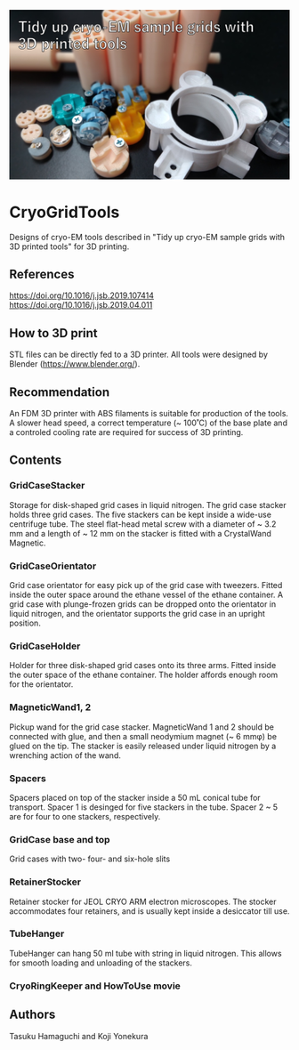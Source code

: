 ![Top](Image_for_top.png)
# CryoGridTools  
Designs of cryo-EM tools described in "Tidy up cryo-EM sample grids with 3D printed tools" for 3D printing.
## References
https://doi.org/10.1016/j.jsb.2019.107414<BR>
https://doi.org/10.1016/j.jsb.2019.04.011

## How to 3D print
STL files can be directly fed to a 3D printer.
All tools were designed by Blender (https://www.blender.org/).  
  
## Recommendation
An FDM 3D printer with ABS filaments is suitable for production of the tools.
A slower head speed, a correct temperature (~ 100˚C) of the base plate and a controled cooling rate are required for success of 3D printing.

## Contents
### GridCaseStacker
Storage for disk-shaped grid cases in liquid nitrogen. The grid case stacker holds three grid cases. The five stackers can be kept inside a wide-use centrifuge tube. The steel flat-head metal screw with a diameter of ~ 3.2 mm and a length of ~ 12 mm on the stacker is fitted with a CrystalWand Magnetic.

### GridCaseOrientator
Grid case orientator for easy pick up of the grid case with tweezers. Fitted inside the outer space around the ethane vessel of the ethane container. A grid case with plunge-frozen grids can be dropped onto the orientator in liquid nitrogen, and the orientator supports the grid case in an upright position.

### GridCaseHolder
Holder for three disk-shaped grid cases onto its three arms. Fitted inside the outer space of the ethane container. The holder affords enough room for the orientator.

### MagneticWand1, 2
Pickup wand for the grid case stacker. MagneticWand 1 and 2 should be connected with glue, and then a small neodymium magnet (~ 6 mmφ) be glued on the tip. The stacker is easily released under liquid nitrogen by a wrenching action of the wand.

### Spacers
Spacers placed on top of the stacker inside a 50 mL conical tube for transport. Spacer 1 is desinged for five stackers in the tube. Spacer 2 ~ 5 are for four to one stackers, respectively.

### GridCase base and top
Grid cases with two- four- and six-hole slits

### RetainerStocker
Retainer stocker for JEOL CRYO ARM electron microscopes. The stocker accommodates four retainers, and is usually kept inside a desiccator till use.

### TubeHanger
TubeHanger can hang 50 ml tube with string in liquid nitrogen. This allows for smooth loading and unloading of the stackers.
  
### CryoRingKeeper and HowToUse movie

## Authors
Tasuku Hamaguchi and Koji Yonekura

